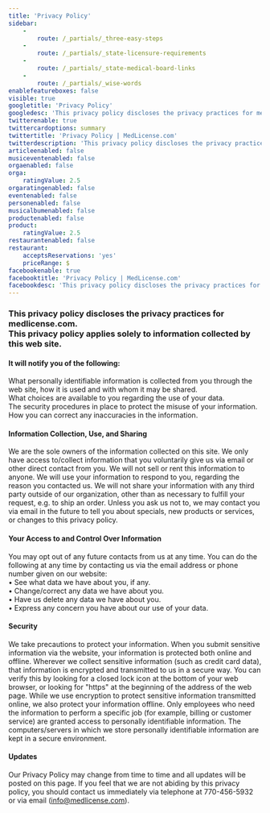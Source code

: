 ```yaml
---
title: 'Privacy Policy'
sidebar:
    -
        route: /_partials/_three-easy-steps
    -
        route: /_partials/_state-licensure-requirements
    -
        route: /_partials/_state-medical-board-links
    -
        route: /_partials/_wise-words
enablefeatureboxes: false
visible: true
googletitle: 'Privacy Policy'
googledesc: 'This privacy policy discloses the privacy practices for medlicense.com. This privacy policy applies solely to information collected by this web site.'
twitterenable: true
twittercardoptions: summary
twittertitle: 'Privacy Policy | MedLicense.com'
twitterdescription: 'This privacy policy discloses the privacy practices for medlicense.com. This privacy policy applies solely to information collected by this web site.'
articleenabled: false
musiceventenabled: false
orgaenabled: false
orga:
    ratingValue: 2.5
orgaratingenabled: false
eventenabled: false
personenabled: false
musicalbumenabled: false
productenabled: false
product:
    ratingValue: 2.5
restaurantenabled: false
restaurant:
    acceptsReservations: 'yes'
    priceRange: $
facebookenable: true
facebooktitle: 'Privacy Policy | MedLicense.com'
facebookdesc: 'This privacy policy discloses the privacy practices for medlicense.com. This privacy policy applies solely to information collected by this web site.'
---
```


<h3 id="mcetoc_1cec8df4f0">This privacy policy discloses the privacy practices for medlicense.com.<br />This privacy policy applies solely to information collected by this web site.</h3>
<h4>It will notify you of the following:</h4>
<p>What personally identifiable information is collected from you through the web site, how it is used and with whom it may be shared.&nbsp;<br />What choices are available to you regarding the use of your data.&nbsp;<br />The security procedures in place to protect the misuse of your information.&nbsp;<br />How you can correct any inaccuracies in the information.</p>
<h4>Information Collection, Use, and Sharing</h4>
<p>We are the sole owners of the information collected on this site. We only have access to/collect information that you voluntarily give us via email or other direct contact from you. We will not sell or rent this information to anyone. We will use your information to respond to you, regarding the reason you contacted us. We will not share your information with any third party outside of our organization, other than as necessary to fulfill your request, e.g. to ship an order. Unless you ask us not to, we may contact you via email in the future to tell you about specials, new products or services, or changes to this privacy policy.&nbsp;</p>
<h4>Your Access to and Control Over Information</h4>
<p>You may opt out of any future contacts from us at any time. You can do the following at any time by contacting us via the email address or phone number given on our website:&nbsp;<br />&bull; See what data we have about you, if any.&nbsp;<br />&bull; Change/correct any data we have about you.&nbsp;<br />&bull; Have us delete any data we have about you.&nbsp;<br />&bull; Express any concern you have about our use of your data.&nbsp;</p>
<h4>Security</h4>
<p>We take precautions to protect your information. When you submit sensitive information via the website, your information is protected both online and offline. Wherever we collect sensitive information (such as credit card data), that information is encrypted and transmitted to us in a secure way. You can verify this by looking for a closed lock icon at the bottom of your web browser, or looking for "https" at the beginning of the address of the web page. While we use encryption to protect sensitive information transmitted online, we also protect your information offline. Only employees who need the information to perform a specific job (for example, billing or customer service) are granted access to personally identifiable information. The computers/servers in which we store personally identifiable information are kept in a secure environment.</p>
<h4>Updates</h4>
<p>Our Privacy Policy may change from time to time and all updates will be posted on this page. If you feel that we are not abiding by this privacy policy, you should contact us immediately via telephone at 770-456-5932 or via email (<a href="mailto:info@medlicense.com?subject=Privacy%20Request">info@medlicense.com</a>).</p>